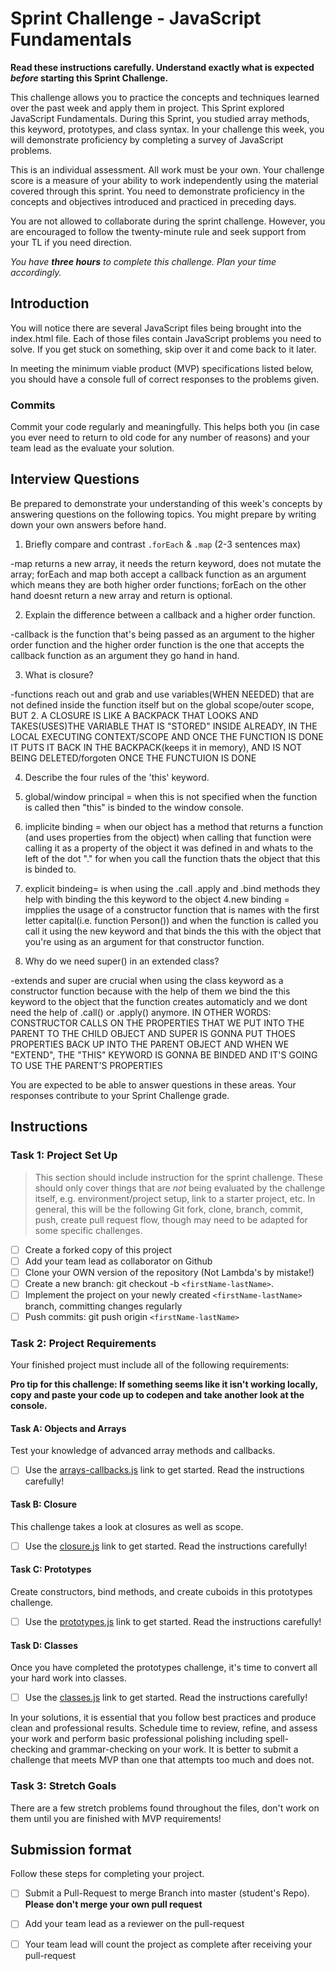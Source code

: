 # Sprint Challenge - JavaScript Fundamentals

**Read these instructions carefully. Understand exactly what is expected _before_ starting this Sprint Challenge.**

This challenge allows you to practice the concepts and techniques learned over the past week and apply them in project. This Sprint explored JavaScript Fundamentals. During this Sprint, you studied array methods, this keyword, prototypes, and class syntax. In your challenge this week, you will demonstrate proficiency by completing a survey of JavaScript problems.

This is an individual assessment. All work must be your own. Your challenge score is a measure of your ability to work independently using the material covered through this sprint. You need to demonstrate proficiency in the concepts and objectives introduced and practiced in preceding days.

You are not allowed to collaborate during the sprint challenge. However, you are encouraged to follow the twenty-minute rule and seek support from your TL if you need direction. 

_You have **three hours** to complete this challenge. Plan your time accordingly._


## Introduction

You will notice there are several JavaScript files being brought into the index.html file.  Each of those files contain JavaScript problems you need to solve.  If you get stuck on something, skip over it and come back to it later.

In meeting the minimum viable product (MVP) specifications listed below, you should have a console full of correct responses to the problems given.

### Commits

Commit your code regularly and meaningfully. This helps both you (in case you ever need to return to old code for any number of reasons) and your team lead as the evaluate your solution.

## Interview Questions

Be prepared to demonstrate your understanding of this week's concepts by answering questions on the following topics. You might prepare by writing down your own answers before hand.

1. Briefly compare and contrast `.forEach` & `.map` (2-3 sentences max)

-map returns a new array, it needs the return keyword, does not mutate the array; forEach and map both accept a callback function as an argument which means they are both higher order functions; forEach on the other hand doesnt return a new array and return is optional.

2. Explain the difference between a callback and a higher order function.

-callback is the function that's being passed as an argument to the higher order function and the higher order function is the one that accepts the callback function as an argument they go hand in hand.

3. What is closure?

-functions reach out and grab and use variables(WHEN NEEDED) that are not defined inside the function itself but on the global scope/outer scope, BUT 2. A CLOSURE IS LIKE A BACKPACK THAT LOOKS AND TAKES(USES)THE VARIABLE THAT IS "STORED" INSIDE ALREADY, IN THE LOCAL EXECUTING CONTEXT/SCOPE AND ONCE THE FUNCTION IS DONE IT PUTS IT BACK IN THE BACKPACK(keeps it in memory), AND IS NOT BEING DELETED/forgoten ONCE THE FUNCTUION IS DONE

4. Describe the four rules of the 'this' keyword.

1. global/window principal = when this is not specified when the function is called then "this" is binded to the window console. 
  2. implicite binding = when our object has a method that returns a function (and uses properties from the object) when calling that function were calling it as a property of the object it was defined in and whats to the left of the dot "." for when you call the function thats the object that this is binded to.
  3. explicit bindeing= is when using the .call .apply and .bind methods they help with binding the this keyword to the object
  4.new binding = impplies the usage of a constructor function that is names with the first letter capital(i.e. function Person()) and when the function is called you call it using the new keyword and that binds the this with the object that you're using as an argument for that constructor function. 

5. Why do we need super() in an extended class?

-extends and super are crucial when using the class keyword as a constructor function because with the help of them we bind the this keyword to the object that the function creates automaticly and we dont need the help of .call() or .apply() anymore. 
IN OTHER WORDS: CONSTRUCTOR CALLS ON THE PROPERTIES THAT WE PUT INTO THE PARENT TO THE CHILD OBJECT AND SUPER IS GONNA PUT THOES PROPERTIES BACK UP INTO THE PARENT OBJECT AND WHEN WE "EXTEND", THE "THIS" KEYWORD IS GONNA BE BINDED AND IT'S GOING TO USE THE PARENT'S PROPERTIES

You are expected to be able to answer questions in these areas. Your responses contribute to your Sprint Challenge grade. 

## Instructions

### Task 1: Project Set Up

> This section should include instruction for the sprint challenge. These should only cover things that are _not_ being evaluated by the challenge itself, e.g. environment/project setup, link to a starter project, etc. In general, this will be the following Git fork, clone, branch, commit, push, create pull request flow, though may need to be adapted for some specific challenges.

- [ ] Create a forked copy of this project
- [ ] Add your team lead as collaborator on Github
- [ ] Clone your OWN version of the repository (Not Lambda's by mistake!)
- [ ] Create a new branch: git checkout -b `<firstName-lastName>`.
- [ ] Implement the project on your newly created `<firstName-lastName>` branch, committing changes regularly
- [ ] Push commits: git push origin `<firstName-lastName>`

### Task 2: Project Requirements

Your finished project must include all of the following requirements:

**Pro tip for this challenge: If something seems like it isn't working locally, copy and paste your code up to codepen and take another look at the console.**

#### Task A: Objects and Arrays

Test your knowledge of advanced array methods and callbacks.
* [ ] Use the [arrays-callbacks.js](challenges/arrays-callbacks.js) link to get started.  Read the instructions carefully!

#### Task B: Closure

This challenge takes a look at closures as well as scope. 
* [ ] Use the [closure.js](challenges/closure.js) link to get started. Read the instructions carefully!

#### Task C: Prototypes

Create constructors, bind methods, and create cuboids in this prototypes challenge.
* [ ] Use the [prototypes.js](challenges/prototypes.js) link to get started. Read the instructions carefully!

#### Task D: Classes

Once you have completed the prototypes challenge, it's time to convert all your hard work into classes.
* [ ] Use the [classes.js](challenges/classes.js) link to get started. Read the instructions carefully!

In your solutions, it is essential that you follow best practices and produce clean and professional results. Schedule time to review, refine, and assess your work and perform basic professional polishing including spell-checking and grammar-checking on your work. It is better to submit a challenge that meets MVP than one that attempts too much and does not.

### Task 3: Stretch Goals 

There are a few stretch problems found throughout the files, don't work on them until you are finished with MVP requirements!

## Submission format

Follow these steps for completing your project.

- [ ] Submit a Pull-Request to merge <firstName-lastName> Branch into master (student's  Repo). **Please don't merge your own pull request**
- [ ] Add your team lead as a reviewer on the pull-request
- [ ] Your team lead will count the project as complete after receiving your pull-request


